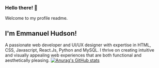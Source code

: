 ### Hello there! 👋
Welcome to my profile readme. <h2>I'm Emmanuel Hudson!</h2> A passionate web developer and UI/UX designer with expertise in HTML, CSS, Javascript, React.Js, Python and MySQL.
I thrive on creating intuitive and visually appealing web experiences that are both functional and aesthetically pleasing.
[![Anurag's GitHub stats](https://github-readme-stats.vercel.app/api?username=HudsonAdjetey)](https://github.com/anuraghazra/github-readme-stats)
